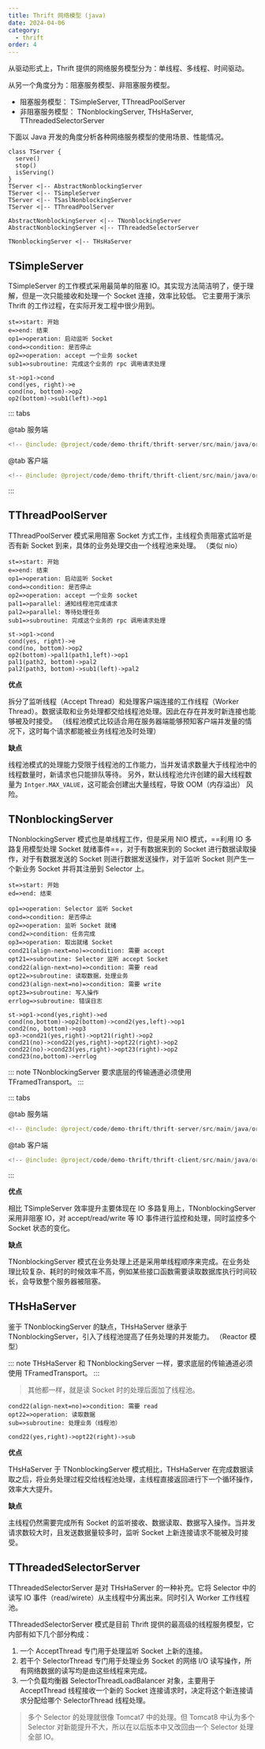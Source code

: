 ```yaml
---
title: Thrift 网络模型 (java)
date: 2024-04-06
category:
  - thrift
order: 4
---
```


从驱动形式上，Thrift 提供的网络服务模型分为：单线程、多线程、时间驱动。

从另一个角度分为：阻塞服务模型、非阻塞服务模型。

- 阻塞服务模型： TSimpleServer, TThreadPoolServer
- 非阻塞服务模型： TNonblockingServer, THsHaServer, TThreadedSelectorServer

下面以 Java 开发的角度分析各种网络服务模型的使用场景、性能情况。

<!-- more -->

```class Thrift 网络模型
class TServer {
  serve()
  stop()
  isServing()
}
TServer <|-- AbstractNonblockingServer
TServer <|-- TSimpleServer
TServer <|-- TSaslNonblockingServer
TServer <|-- TThreadPoolServer

AbstractNonblockingServer <|-- TNonblockingServer
AbstractNonblockingServer <|-- TThreadedSelectorServer

TNonblockingServer <|-- THsHaServer
```

## TSimpleServer

TSimpleServer 的工作模式采用最简单的阻塞 IO。其实现方法简洁明了，便于理解，但是一次只能接收和处理一个 Socket 连接，效率比较低。
它主要用于演示 Thrift 的工作过程，在实际开发工程中很少用到。

```flow:ant
st=>start: 开始
e=>end: 结束
op1=>operation: 启动监听 Socket
cond=>condition: 是否停止
op2=>operation: accept 一个业务 socket
sub1=>subroutine: 完成这个业务的 rpc 调用请求处理

st->op1->cond
cond(yes, right)->e
cond(no, bottom)->op2
op2(bottom)->sub1(left)->op1
```

::: tabs

@tab 服务端

```java title="SimpleService.java in server"
<!-- @include: @project/code/demo-thrift/thrift-server/src/main/java/org/example/service/SimpleService.java -->
```

@tab 客户端

```java title="SimpleClient.java in client"
<!-- @include: @project/code/demo-thrift/thrift-client/src/main/java/org/example/client/SimpleClient.java -->
```

:::

## TThreadPoolServer

TThreadPoolServer 模式采用阻塞 Socket 方式工作，主线程负责阻塞式监听是否有新 Socket 到来，具体的业务处理交由一个线程池来处理。
（类似 nio）

```flow:ant
st=>start: 开始
e=>end: 结束
op1=>operation: 启动监听 Socket
cond=>condition: 是否停止
op2=>operation: accept 一个业务 socket
pal1=>parallel: 通知线程池完成请求
pal2=>parallel: 等待处理任务
sub1=>subroutine: 完成这个业务的 rpc 调用请求处理

st->op1->cond
cond(yes, right)->e
cond(no, bottom)->op2
op2(bottom)->pal1(path1,left)->op1
pal1(path2, bottom)->pal2
pal2(path3, bottom)->sub1(left)->pal2
```

**优点**

拆分了监听线程（Accept Thread）和处理客户端连接的工作线程（Worker Thread）。数据读取和业务处理都交给线程池处理。因此在存在并发时新连接也能够被及时接受。
（线程池模式比较适合用在服务器端能够预知客户端并发量的情况下，这时每个请求都能被业务线程池及时处理）

**缺点**

线程池模式的处理能力受限于线程池的工作能力，当并发请求数量大于线程池中的线程数量时，新请求也只能排队等待。
另外，默认线程池允许创建的最大线程数量为 `Intger.MAX_VALUE`，这可能会创建出大量线程，导致 OOM（内存溢出） 风险。

## TNonblockingServer

TNonblockingServer 模式也是单线程工作，但是采用 NIO 模式，==利用 IO 多路复用模型处理 Socket 就绪事件==，对于有数据来到的 Socket 进行数据读取操作，对于有数据发送的 Socket 则进行数据发送操作，对于监听 Socket 则产生一个新业务 Socket 并将其注册到 Selector 上。

```flow:ant
st=>start: 开始
ed=>end: 结束

op1=>operation: Selector 监听 Socket
cond=>condition: 是否停止
op2=>operation: 监听 Socket 就绪
cond2=>condition: 任务完成
op3=>operation: 取出就绪 Socket
cond21(align-next=no)=>condition: 需要 accept
opt21=>subroutine: Selector 监听 accept Socket
cond22(align-next=no)=>condition: 需要 read
opt22=>subroutine: 读取数据，处理业务
cond23(align-next=no)=>condition: 需要 write
opt23=>subroutine: 写入操作
errlog=>subroutine: 错误日志

st->op1->cond(yes,right)->ed
cond(no,bottom)->op2(bottom)->cond2(yes,left)->op1
cond2(no, bottom)->op3
op3->cond21(yes,right)->opt21(right)->op2
cond21(no)->cond22(yes,right)->opt22(right)->op2
cond22(no)->cond23(yes,right)->opt23(right)->op2
cond23(no,bottom)->errlog
```

::: note
TNonblockingServer 要求底层的传输通道必须使用 TFramedTransport。
:::

::: tabs

@tab 服务端

```java title="NonblockingService.java in server"
<!-- @include: @project/code/demo-thrift/thrift-server/src/main/java/org/example/service/NonblockingService.java -->
```

@tab 客户端

```java title="NonblockingClient.java in client"
<!-- @include: @project/code/demo-thrift/thrift-client/src/main/java/org/example/client/NonblockingClient.java -->
```

:::

**优点**

相比 TSimpleServer 效率提升主要体现在 IO 多路复用上，TNonblockingServer 采用非阻塞 IO，对 accept/read/write 等 IO 事件进行监控和处理，同时监控多个 Socket 状态的变化。

**缺点**

TNonblockingServer 模式在业务处理上还是采用单线程顺序来完成。在业务处理比较复杂、耗时的时候效率不高，例如某些接口函数需要读取数据库执行时间较长，会导致整个服务器被阻塞。

## THsHaServer

鉴于 TNonblockingServer 的缺点，THsHaServer 继承于 TNonblockingServer，引入了线程池提高了任务处理的并发能力。
（Reactor 模型）

::: note
THsHaServer 和 TNonblockingServer 一样，要求底层的传输通道必须使用 TFramedTransport。
:::

> 其他都一样，就是读 Socket 时的处理后面加了线程池。

```flow:ant
cond22(align-next=no)=>condition: 需要 read
opt22=>operation: 读取数据
sub=>subroutine: 处理业务（线程池）

cond22(yes,right)->opt22(right)->sub
```

**优点**

THsHaServer 于 TNonblockingServer 模式相比，THsHaServer 在完成数据读取之后，将业务处理过程交给线程池处理，主线程直接返回进行下一个循环操作，效率大大提升。

**缺点**

主线程仍然需要完成所有 Socket 的监听接收、数据读取、数据写入操作。当并发请求数较大时，且发送数据量较多时，监听 Socket 上新连接请求不能被及时接受。

## TThreadedSelectorServer

TThreadedSelectorServer 是对 THsHaServer 的一种补充。它将 Selector 中的读写 IO 事件（read/wirete）从主线程中分离出来。同时引入 Worker 工作线程池。

TThreadedSelectorServer 模式是目前 Thrift 提供的最高级的线程服务模型，它内部有如下几个部分构成：

1. 一个 AcceptThread 专门用于处理监听 Socket 上新的连接。
1. 若干个 SelectorThread 专门用于处理业务 Socket 的网络 I/O 读写操作，所有网络数据的读写均是由这些线程来完成。
1. 一个负载均衡器 SelectorThreadLoadBalancer 对象，主要用于 AcceptThread 线程接收一个新的 Socket 连接请求时，决定将这个新连接请求分配给哪个 SelectorThread 线程处理。

> 多个 Selector 的处理就很像 Tomcat7 中的处理。但 Tomcat8 中认为多个 Selector 对新能提升不大，所以在以后版本中又改回由一个 Selector 处理全部 IO。
